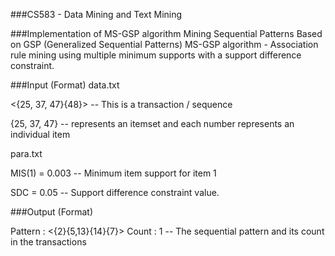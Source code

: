 ###CS583 - Data Mining and Text Mining

###Implementation of MS-GSP algorithm
Mining Sequential Patterns Based on GSP (Generalized Sequential Patterns)
MS-GSP algorithm - Association rule mining using multiple minimum supports with a support difference constraint.

###Input (Format)
data.txt

<{25, 37, 47}{48}> -- This is a transaction / sequence

{25, 37, 47}       -- represents an itemset and each number represents an individual item

para.txt

MIS(1) = 0.003     -- Minimum item support for item 1

SDC = 0.05         -- Support difference constraint value.

###Output (Format)

Pattern : <{2}{5,13}{14}{7}> Count : 1 -- The sequential pattern and its count in the transactions
